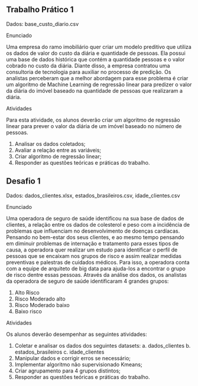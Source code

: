 ## Trabalho Prático 1

Dados: base_custo_diario.csv

Enunciado

Uma empresa do ramo imobiliário quer criar um modelo preditivo que utiliza os
dados de valor do custo da diária e quantidade de pessoas. Ela possui uma base
de dados histórica que contém a quantidade pessoas e o valor cobrado no custo
da diária.
Diante disso, a empresa contratou uma consultoria de tecnologia para auxiliar
no processo de predição. Os analistas perceberam que a melhor abordagem
para esse problema é criar um algoritmo de Machine Learning de regressão linear
para predizer o valor da diária do imóvel baseado na quantidade de
pessoas que realizaram a diária.

Atividades

Para esta atividade, os alunos deverão criar um algoritmo de regressão linear
para prever o valor da diária de um imóvel baseado no número de pessoas.

1. Analisar os dados coletados;
2. Avaliar a relação entre as variáveis;
3. Criar algoritmo de regressão linear;
4. Responder as questões teóricas e práticas do trabalho.


## Desafio 1

Dados: dados_clientes.xlsx, estados_brasileiros.csv, idade_clientes.csv

Enunciado

Uma operadora de seguro de saúde identificou na sua base de dados de clientes, a
relação entre os dados de colesterol e peso com a incidência de problemas que
influenciam no desenvolvimento de doenças cardíacas. Pensando no bem-estar dos
seus clientes, e ao mesmo tempo pensando em diminuir problemas de internação e
tratamento para esses tipos de causa, a operadora quer realizar um estudo para
identificar o perfil de pessoas que se encaixam nos grupos de risco e assim realizar
medidas preventivas e palestras de cuidados médicos. Para isso, a operadora conta com
a equipe de arquiteto de big data para ajuda-los a encontrar o grupo de risco dentre
essas pessoas. Através da análise dos dados, os analistas da operadora de seguro de
saúde identificaram 4 grandes grupos: 

1. Alto Risco
2. Risco Moderado alto
3. Risco Moderado baixo
4. Baixo risco

Atividades

Os alunos deverão desempenhar as seguintes atividades:
1. Coletar e analisar os dados dos seguintes datasets:
a. dados_clientes
b. estados_brasileiros
c. idade_clientes
2. Manipular dados e corrigir erros se necessário;
3. Implementar algoritmo não supervisionado Kmeans;
4. Criar agrupamento para 4 grupos distintos;
5. Responder as questões teóricas e práticas do trabalho.
